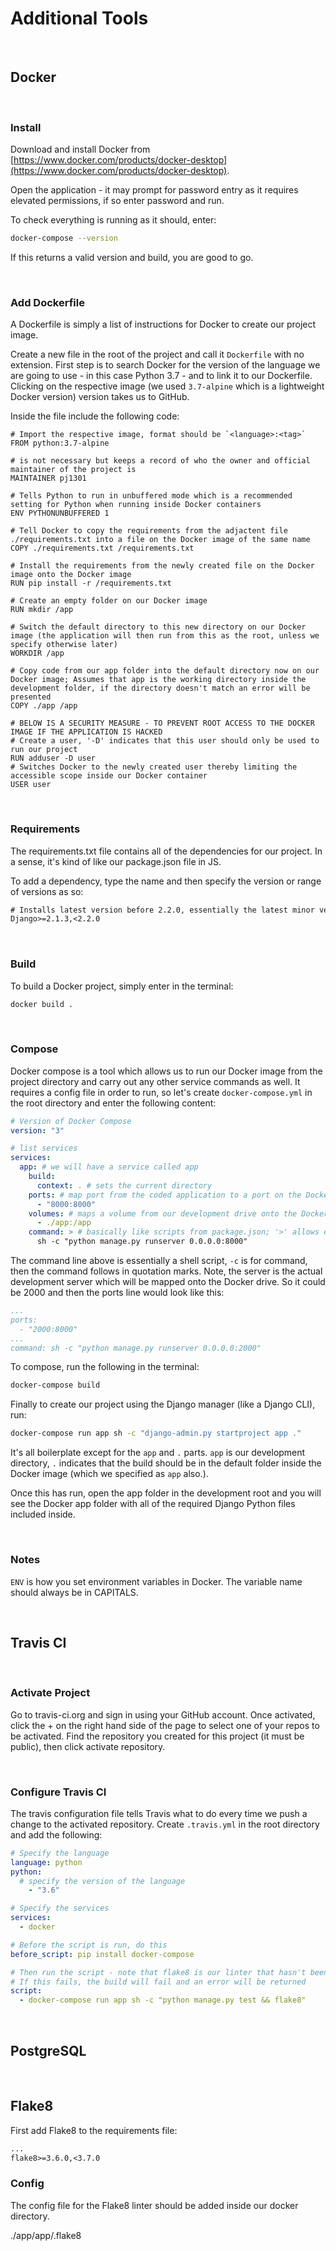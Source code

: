 # Additional Tools
&nbsp;
## Docker
&nbsp;
### Install
Download and install Docker from [https://www.docker.com/products/docker-desktop](https://www.docker.com/products/docker-desktop).

Open the application - it may prompt for password entry as it requires elevated permissions, if so enter password and run.

To check everything is running as it should, enter:

```bash
docker-compose --version
```

If this returns a valid version and build, you are good to go. 

&nbsp;
### Add Dockerfile
A Dockerfile is simply a list of instructions for Docker to create our project image.

Create a new file in the root of the project and call it `Dockerfile` with no extension. First step is to search Docker for the version of the language we are going to use - in this case Python 3.7 - and to link it to our Dockerfile. Clicking on the respective image (we used `3.7-alpine` which is a lightweight Docker version) version takes us to GitHub.

Inside the file include the following code:

```docker
# Import the respective image, format should be `<language>:<tag>` 
FROM python:3.7-alpine

# is not necessary but keeps a record of who the owner and official maintainer of the project is
MAINTAINER pj1301

# Tells Python to run in unbuffered mode which is a recommended setting for Python when running inside Docker containers
ENV PYTHONUNBUFFERED 1

# Tell Docker to copy the requirements from the adjactent file ./requirements.txt into a file on the Docker image of the same name
COPY ./requirements.txt /requirements.txt

# Install the requirements from the newly created file on the Docker image onto the Docker image
RUN pip install -r /requirements.txt

# Create an empty folder on our Docker image
RUN mkdir /app

# Switch the default directory to this new directory on our Docker image (the application will then run from this as the root, unless we specify otherwise later)
WORKDIR /app

# Copy code from our app folder into the default directory now on our Docker image; Assumes that app is the working directory inside the development folder, if the directory doesn't match an error will be presented
COPY ./app /app

# BELOW IS A SECURITY MEASURE - TO PREVENT ROOT ACCESS TO THE DOCKER IMAGE IF THE APPLICATION IS HACKED
# Create a user, '-D' indicates that this user should only be used to run our project
RUN adduser -D user
# Switches Docker to the newly created user thereby limiting the accessible scope inside our Docker container
USER user
```

&nbsp;
### Requirements
The requirements.txt file contains all of the dependencies for our project. In a sense, it's kind of like our package.json file in JS.

To add a dependency, type the name and then specify the version or range of versions as so:

```txt
# Installs latest version before 2.2.0, essentially the latest minor version (no breaking changes)
Django>=2.1.3,<2.2.0
```

&nbsp;
### Build
To build a Docker project, simply enter in the terminal:

```bash
docker build .
```

&nbsp;
### Compose
Docker compose is a tool which allows us to run our Docker image from the project directory and carry out any other service commands as well. It requires a config file in order to run, so let's create `docker-compose.yml` in the root directory and enter the following content:


```yml
# Version of Docker Compose
version: "3"

# list services
services: 
  app: # we will have a service called app
    build:
      context: . # sets the current directory
    ports: # map port from the coded application to a port on the Docker image - in this case it's the same
      - "8000:8000"
    volumes: # maps a volume from our development drive onto the Docker image in the default directory
      - ./app:/app
    command: > # basically like scripts from package.json; '>' allows escape onto the next line, ensure the indent is preserved
      sh -c "python manage.py runserver 0.0.0.0:8000" 

```
The command line above is essentially a shell script, `-c` is for command, then the command follows in quotation marks. Note, the server is the actual development server which will be mapped onto the Docker drive. So it could be 2000 and then the ports line would look like this:

```yml
...
ports:
  - "2000:8000"
...
command: sh -c "python manage.py runserver 0.0.0.0:2000"
```

To compose, run the following in the terminal:

```bash
docker-compose build
```

Finally to create our project using the Django manager (like a Django CLI), run:

```bash
docker-compose run app sh -c "django-admin.py startproject app ."
```
It's all boilerplate except for the `app` and `.` parts. `app` is our development directory, `.` indicates that the build should be in the default folder inside the Docker image (which we specified as `app` also.).

Once this has run, open the app folder in the development root and you will see the Docker app folder with all of the required Django Python files included inside.


&nbsp;
### Notes

`ENV` is how you set environment variables in Docker. The variable name should always be in CAPITALS.

&nbsp;
## Travis CI

&nbsp;
### Activate Project
Go to travis-ci.org and sign in using your GitHub account. Once activated, click the + on the right hand side of the page to select one of your repos to be activated. Find the repository you created for this project (it must be public), then click activate repository.

&nbsp;
### Configure Travis CI
The travis configuration file tells Travis what to do every time we push a change to the activated repository. Create `.travis.yml` in the root directory and add the following:

```yml
# Specify the language
language: python
python:
  # specify the version of the language
    - "3.6"

# Specify the services
services:
  - docker

# Before the script is run, do this
before_script: pip install docker-compose

# Then run the script - note that flake8 is our linter that hasn't been configured yet
# If this fails, the build will fail and an error will be returned
script: 
  - docker-compose run app sh -c "python manage.py test && flake8"
```


&nbsp;
## PostgreSQL


&nbsp;
## Flake8
First add Flake8 to the requirements file:

```txt
...
flake8>=3.6.0,<3.7.0
```

### Config
The config file for the Flake8 linter should be added inside our docker directory.

./app/app/.flake8
```

```